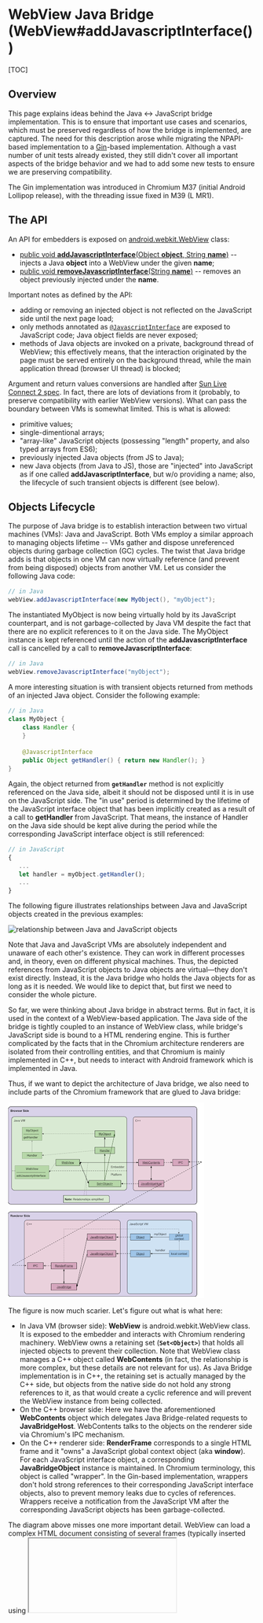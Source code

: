 # WebView Java Bridge (WebView#addJavascriptInterface())

[TOC]

## Overview

This page explains ideas behind the Java ↔ JavaScript bridge
implementation. This is to ensure that important use cases and scenarios, which
must be preserved regardless of how the bridge is implemented, are captured. The
need for this description arose while migrating the NPAPI-based implementation
to a [Gin](/gin/)-based implementation. Although a vast number of unit tests
already existed, they still didn't cover all important aspects of the bridge
behavior and we had to add some new tests to ensure we are preserving
compatibility.

The Gin implementation was introduced in Chromium M37 (initial Android Lollipop
release), with the threading issue fixed in M39 (L MR1).

## The API

An API for embedders is exposed on
[android.webkit.WebView](https://developer.android.com/reference/android/webkit/WebView.html)
class:

- [public void **addJavascriptInterface**(Object **object**, String
  **name**)](https://developer.android.com/reference/android/webkit/WebView.html#addJavascriptInterface(java.lang.Object,%20java.lang.String))
   -- injects a Java **object** into a WebView under the given **name**;
- [public void **removeJavascriptInterface**(String
  **name**)](https://developer.android.com/reference/android/webkit/WebView.html#removeJavascriptInterface(java.lang.String))
   -- removes an object previously injected under the **name**.

Important notes as defined by the API:
- adding or removing an injected object is not reflected on the JavaScript side
  until the next page load;
- only methods annotated as
  [`@JavascriptInterface`](https://developer.android.com/reference/android/webkit/JavascriptInterface.html)
  are exposed to JavaScript code; Java object fields are never exposed;
- methods of Java objects are invoked on a private, background thread of
  WebView; this effectively means, that the interaction originated by the page
  must be served entirely on the background thread, while the main application
  thread (browser UI thread) is blocked;

Argument and return values conversions are handled after [Sun Live Connect 2
spec](https://www.oracle.com/java/technologies/javase/liveconnect-docs.html). In
fact, there are lots of deviations from it (probably, to preserve compatibility
with earlier WebView versions). What can pass the boundary between VMs is
somewhat limited. This is what is allowed:
- primitive values;
- single-dimentional arrays;
- "array-like" JavaScript objects (possessing "length" property, and also typed
  arrays from ES6);
- previously injected Java objects (from JS to Java);
- new Java objects (from Java to JS), those are "injected" into JavaScript as if
  one called **addJavascriptInterface**, but w/o providing a name; also, the
  lifecycle of such transient objects is different (see below).

## Objects Lifecycle

The purpose of Java bridge is to establish interaction between two virtual
machines (VMs): Java and JavaScript. Both VMs employ a similar approach to
managing objects lifetime -- VMs gather and dispose unreferenced objects during
garbage collection (GC) cycles. The twist that Java bridge adds is that objects
in one VM can now virtually reference (and prevent from being disposed) objects
from another VM. Let us consider the following Java code:

```Java
// in Java
webView.addJavascriptInterface(new MyObject(), "myObject");
```

The instantiated MyObject is now being virtually hold by its JavaScript
counterpart, and is not garbage-collected by Java VM despite the fact that there
are no explicit references to it on the Java side. The MyObject instance is kept
referenced until the action of the **addJavascriptInterface** call is cancelled
by a call to **removeJavascriptInterface**:

```Java
// in Java
webView.removeJavascriptInterface("myObject");
```

A more interesting situation is with transient objects returned from methods of
an injected Java object. Consider the following example:

```Java
// in Java
class MyObject {
    class Handler {
    }

    @JavascriptInterface
    public Object getHandler() { return new Handler(); }
}
```

Again, the object returned from **`getHandler`** method is not explicitly
referenced on the Java side, albeit it should not be disposed until it is in use
on the JavaScript side. The "in use" period is determined by the lifetime of the
JavaScript interface object that has been implicitly created as a result of a
call to **getHandler** from JavaScript. That means, the instance of Handler on
the Java side should be kept alive during the period while the corresponding
JavaScript interface object is still referenced:

```JavaScript
// in JavaScript
{
   ...
   let handler = myObject.getHandler();
   ...
}
```

The following figure illustrates relationships between Java and JavaScript
objects created in the previous examples:

![relationship between Java and JavaScript
objects](images/java_bridge/relationship_java_js_objects.png)

Note that Java and JavaScript VMs are absolutely independent and unaware of each
other's existence. They can work in different processes and, in theory, even on
different physical machines. Thus, the depicted references from JavaScript
objects to Java objects are virtual—they don't exist directly. Instead, it is
the Java bridge who holds the Java objects for as long as it is needed. We would
like to depict that, but first we need to consider the whole picture.

So far, we were thinking about Java bridge in abstract terms. But in fact, it is
used in the context of a WebView-based application. The Java side of the bridge
is tightly coupled to an instance of WebView class, while bridge's JavaScript
side is bound to a HTML rendering engine. This is further complicated by the
facts that in the Chromium architecture renderers are isolated from their
controlling entities, and that Chromium is mainly implemented in C++, but needs
to interact with Android framework which is implemented in Java.

Thus, if we want to depict the architecture of Java bridge, we also need to
include parts of the Chromium framework that are glued to Java bridge:

![Java bridge architecture](images/java_bridge/java_bridge_architecture.png)

The figure is now much scarier. Let's figure out what is what here:
- In Java VM (browser side):
  **WebView** is android.webkit.WebView class. It is exposed to the embedder and
  interacts with Chromium rendering machinery. WebView owns a retaining set
  (**`Set<Object>`**) that holds all injected objects to prevent their
  collection. Note that WebView class manages a C++ object called
  **WebContents** (in fact, the relationship is more complex, but these details
  are not relevant for us). As Java Bridge implementation is in C++, the
  retaining set is actually managed by the C++ side, but objects from the
  native side do not hold any strong references to it, as that would create a
  cyclic reference and will prevent the WebView instance from being collected.
- On the C++ browser side:
  Here we have the aforementioned **WebContents** object which delegates Java
  Bridge-related requests to **JavaBridgeHost**. WebContents talks to the
  objects on the renderer side via Chromium's IPC mechanism.
- On the C++ renderer side:
  **RenderFrame** corresponds to a single HTML frame and it "owns" a JavaScript
  global context object (aka **window**). For each JavaScript interface object,
  a corresponding **JavaBridgeObject** instance is maintained. In Chromium
  terminology, this object is called "wrapper". In the Gin-based implementation,
  wrappers don't hold strong references to their corresponding JavaScript
  interface objects, also to prevent memory leaks due to cycles of
  references. Wrappers receive a notification from the JavaScript VM after the
  corresponding JavaScript objects has been garbage-collected.

The diagram above misses one more important detail. WebView can load a complex
HTML document consisting of several frames (typically inserted using <iframe>
tags). Each of these frames in fact has it own global context (and can even be
prevented from accessing other frames). According to Java Bridge rules, each
named object is injected into contexts of all frames. So if we imagine that we
have loaded an HTML document with an <iframe> into WebView, and then repeated
the calls from above in both main document and the <iframe>, we will have the
following picture:

![Java bridge architecture for
 frames](images/java_bridge/java_bridge_architecture_frames.png)

Note that as **MyObject.getHandler()** returns a new **Handler** instance every
time, we have two instances of Handler (one per frame), but still have only one
instance of **MyObject**.

Would **getHandler** return the same instance of Handler every time, the latter
will also have multiple JavaScript interface referencing it. Thus, transient
Java object must be kept alive by Java Bridge until there is at least one
corresponding JavaScript interface object (note that Java side could keep only a
weak reference to the single Handler instance it returns, so Java Bridge must
keep its own strong reference anyway).

To summarize the lifecycle topic, here is a state diagram of a Java object
lifecycle from the Java Bridge's perspective:

![Object lifecycle](images/java_bridge/lifecycle.png)

In the states with bold borders, the Java object is retained by Java Bridge to
prevent its collection. It is possible that a garbage-collected object still has
JavaScript wrappers (that is, remains "injected"). In that case, attempts to
call methods of this object will fail.

The only difference between "Not retained, injected" and "Ordinary Java object"
states is that in the former, the Java object is still "known" to the JavaScript
side, so it can still make calls to it.

Please also note that there is no way for a named injected object to become a
transient one, although the opposite is possible.

## Arguments and Return Values Conversions

Three major problems must be addressed by Java Bridge:
1. Java primitive types are different from JavaScript types:
    a. JavaScript only has Number, while Java offers a range of numeric types;
    a. JavaScript has 'null' and 'undefined';
    a. JavaScript has "array-like" objects that can also have string keys.
1. Java methods accept fixed number of arguments and can be overloaded, while
   JavaScript methods accept any number of arguments and thus can't be
   overloaded.
1. Java objects can be returned from Java methods, and previously injected Java
   objects can be passed back to JavaScript interface methods.

The first problem is in fact the easiest one. Type conversions are described in
Sun Live Connect 2 spec, the only issue is that Java Bridge doesn't closely
follow the spec (for compatibility with earlier versions?). Such deviations are
marked as LIVECONNECT_COMPLIANCE in Java Bridge code and tests.

When coercing JavaScript "array-like" objects into Java arrays, only indexed
properties are preserved, and named properties are shaved off. Also, passing an
arbitrary JavaScript dictionary object via an interface method is impossible --
it is simply converted into 0, "", or null (depending on the destination Java
type).

For dealing with method overloading, the spec proposes a cost-based model for
methods resolution, where the "most suitable" Java overloaded method version is
selected. Android Java Bridge implementation in fact simply selects **an
arbitrary** overloaded method with the number of arguments matching the actual
number of parameters passed to the interface method and then tries to coerce
each value passed into the destination Java type. If there is no method with
matching number of arguments, the method call fails.

The problem with passing references to objects is to preserve the correspondence
between Java objects and JavaScript interfaces. Curiously, the NPAPI-based Java
Bridge implementation was failing to do that properly when returning Java
objects from methods. With the following Java object:

```Java
// in Java
class MyObject {
    @JavascriptInterface
    public Object self() { return this; }
}
...
webView.addJavascriptInterface(new MyObject(), "myObject");
```

The following equality check in JavaScript would fail (in the NPAPI
implementation):

```JavaScript
// in JavaScript
myObject.self() === myObject;
```

This is because the NPAPI Java Bridge implementation creates a new JavaScript
wrapper every time an object is returned. This issue was fixed in the Gin-based
implementation.

## Threading

Threading issues need to be considered when dealing with invocations of methods
of injected objects. In accordance with the API definition, methods are invoked
on a dedicated thread maintained by WebView.

Calls to interface methods are synchronous -- JavaScript VM stops and waits for
a result to be returned from the invoked method. In Chromium, this means that
the IPC message sent from a renderer to the browser must be synchronous (such
messages are in fact rarely used in Chromium).

The requirement for serving the requests on the background thread means that the
following code must work (see
[https://crbug.com/438255](https://crbug.com/438255)):

```Java
// in Java
class Foo {
  @JavascriptInterface
  void bar() {
    // signal the object
  }
}

webview.addJavascriptInterface(new Foo(), "foo");
webview.loadUrl("javascript:foo.bar()");
// wait for the object
```

To fulfill this, the browser UI thread must not be involved in the processing of
requests from the renderer.

## Security Issues

From the very beginning, Java Bridge wasn't very much secure. Until JellyBean
MR1 (API level 17), all methods of injected Java objects were exposed to
JavaScript, including methods of java.lang.Object, most notably getClass, which
provided an elegant way to run any system command from JavaScript:

```JavaScript
// in JavaScript
function execute(bridge, cmd) {
   return bridge.getClass().forName('java.lang.Runtime')
      .getMethod('getRuntime',null).invoke(null,null).exec(cmd);
}
```

In JB MR1, the `@JavascriptInterface` annotation was introduced to explicitly
mark methods allowed to be exposed to JavaScript. But this restriction only
applied to applications targeting API level 17 or above, so old apps remained
insecure even on new Android versions. To fix that, in KitKat MR2 we are
forbidding to call `getClass` of `java.lang.Object` for all applications.

The next issue comes from the fact that injected Java objects are shared between
frames. This allows frames, otherwise isolated (for example, due to cross-origin
policy), to interact. For example, if an injected object has methods
'storePassword' and 'getPassword', then a password stored from one frame can be
retrieved by another frame. To prevent this, instead of injecting an object
itself, a stateless factory must be injected, so each frame will be creating its
own set of Java objects.
